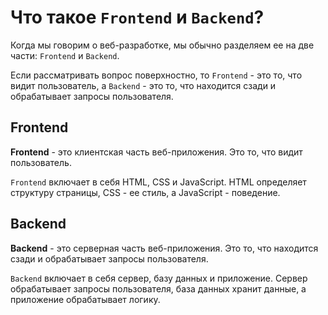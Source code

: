 # Что такое `Frontend` и `Backend`?

Когда мы говорим о веб-разработке, мы обычно разделяем ее на две части: `Frontend` и `Backend`.

Если рассматривать вопрос поверхностно, то `Frontend` - это то, что видит пользователь, а `Backend` - это то, что находится сзади и обрабатывает запросы пользователя.

## Frontend

**Frontend** - это клиентская часть веб-приложения. Это то, что видит пользователь.

`Frontend` включает в себя HTML, CSS и JavaScript. HTML определяет структуру страницы, CSS - ее стиль, а JavaScript - поведение.

## Backend

**Backend** - это серверная часть веб-приложения. Это то, что находится сзади и обрабатывает запросы пользователя.

`Backend` включает в себя сервер, базу данных и приложение. Сервер обрабатывает запросы пользователя, база данных хранит данные, а приложение обрабатывает логику.